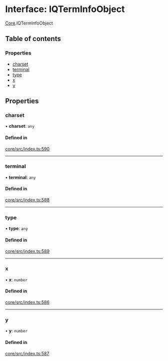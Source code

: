 # Interface: IQTermInfoObject

[Core](../modules/Core.md).IQTermInfoObject

## Table of contents

### Properties

- [charset](Core.IQTermInfoObject.md#charset)
- [terminal](Core.IQTermInfoObject.md#terminal)
- [type](Core.IQTermInfoObject.md#type)
- [x](Core.IQTermInfoObject.md#x)
- [y](Core.IQTermInfoObject.md#y)

## Properties

### charset

• **charset**: `any`

#### Defined in

[core/src/index.ts:590](https://github.com/iniquitybbs/iniquity/blob/722e6ba/packages/core/src/index.ts#L590)

___

### terminal

• **terminal**: `any`

#### Defined in

[core/src/index.ts:588](https://github.com/iniquitybbs/iniquity/blob/722e6ba/packages/core/src/index.ts#L588)

___

### type

• **type**: `any`

#### Defined in

[core/src/index.ts:589](https://github.com/iniquitybbs/iniquity/blob/722e6ba/packages/core/src/index.ts#L589)

___

### x

• **x**: `number`

#### Defined in

[core/src/index.ts:586](https://github.com/iniquitybbs/iniquity/blob/722e6ba/packages/core/src/index.ts#L586)

___

### y

• **y**: `number`

#### Defined in

[core/src/index.ts:587](https://github.com/iniquitybbs/iniquity/blob/722e6ba/packages/core/src/index.ts#L587)
